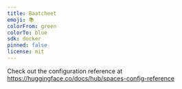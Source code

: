 ```yaml
---
title: Baatcheet
emoji: 📚
colorFrom: green
colorTo: blue
sdk: docker
pinned: false
license: mit
---
```


Check out the configuration reference at https://huggingface.co/docs/hub/spaces-config-reference
